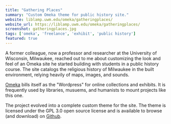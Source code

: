 ```yaml
---
title: "Gathering Places"
summary: "Custom Omeka theme for public history site."
website: liblamp.uwm.edu/omeka/gatheringplaces/
website_url: https://liblamp.uwm.edu/omeka/gatheringplaces/
screenshot: gatheringplaces.jpg
tags: ['omeka', 'freelance', 'exhibit', 'public history']
featured: true
---
```


A former colleague, now a professor and researcher at the University of Wisconsin, Milwaukee, reached out to me about customizing the look and feel of an Omeka site he started building with students in a public history course. The site catalogs the religious history of Milwaukee in the built environment, relying heavily of maps, images, and sounds.

[Omeka](https://omeka.org/) bills itself as the "Wordpress" for online collections and exhibits. It is frequently used by libraries, musuems, and humanists to mount projects like this one.

The project evolved into a complete custom theme for the site. The theme is licensed under the GPL 3.0 open source license and is available to browse (and download) on [Github](https://github.com/GatheringPlaces/gatheringplaces-theme).
